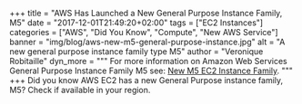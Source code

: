 +++
title = "AWS Has Launched a New General Purpose Instance Family, M5"
date = "2017-12-01T21:49:20+02:00"
tags = ["EC2 Instances"]
categories = ["AWS", "Did You Know", "Compute", "New AWS Service"]
banner = "img/blog/aws-new-m5-general-purpose-instance.jpg"
alt = "A new general purpose instance family type M5"
author = "Veronique Robitaille"
dyn_more = """
For more information on Amazon Web Services General Purpose Instance Family M5 see: <a href="https://aws.amazon.com/about-aws/whats-new/2017/11/introducing-amazon-ec2-m5-instances/" target="_blank">New M5 EC2 Instance Family</a>.
"""
+++
Did you know AWS EC2 has a new General Purpose instance family, M5?  Check if available in your region.
